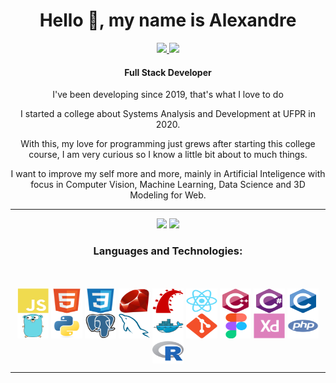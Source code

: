 
<div align="center">
    <h1>Hello 👋, my name is Alexandre</h1>
    <a target="_blank" href="https://www.linkedin.com/in/alexandre-diano-975a55189/"><img src="https://img.shields.io/badge/linkedin-%230077B5.svg?&style=for-the-badge&logo=linkedin&logoColor=white" /> </a> <a href="mailto:alexandredianosouza3@gmail.com"> <img src="https://img.shields.io/badge/Gmail-D14836?style=for-the-badge&logo=gmail&logoColor=white"></a>
    <h4>
        Full Stack Developer
    </h4>
    <p>I've been developing since 2019, that's what I love to do</p>
    <p>I started a college about Systems Analysis and Development at UFPR in 2020.</p>
    <p>With this, my love for programming just grews after starting this college course, I am very curious so I know a little bit about to much things.</p>
    <p>I want to improve my self more and more, mainly in Artificial Inteligence with focus in Computer Vision, Machine Learning, Data Science and 3D Modeling for Web.</p>
<hr>
    
<div>
  <img height="160em" src="https://github-readme-stats.vercel.app/api?username=alexandrediano&show_icons=true&theme=solarized&include_all_commits=true&count_private=true"/>
  <img height="160em" src="https://github-readme-stats.vercel.app/api/top-langs/?username=alexandrediano&layout=compact&langs_count=8&theme=solarized"/>
</div>
    
### Languages and Technologies:
<br>

<div style="display: inline_block"><br>
  <img align="center" alt="Diano-JS" height="40" width="50" src="https://raw.githubusercontent.com/devicons/devicon/master/icons/javascript/javascript-plain.svg">
  <img align="center" alt="Diano-HTML" height="40" width="50" src="https://raw.githubusercontent.com/devicons/devicon/master/icons/html5/html5-original.svg">
  <img align="center" alt="Diano-CSS" height="40" width="50" src="https://raw.githubusercontent.com/devicons/devicon/master/icons/css3/css3-original.svg">
  <img align="center" alt="Diano-RUBY" height="40" width="50" src="https://raw.githubusercontent.com/devicons/devicon/master/icons/ruby/ruby-original.svg">
  <img align="center" alt="Diano-RAILS" height="40"  width="50" src="https://raw.githubusercontent.com/devicons/devicon/master/icons/rails/rails-plain.svg">
  <img align="center" alt="Diano-REACT" height="40" width="50" src="https://raw.githubusercontent.com/devicons/devicon/master/icons/react/react-original.svg">
  <img align="center" alt="Diano-CSHARP" height="40"  width="50" src="https://raw.githubusercontent.com/devicons/devicon/master/icons/cplusplus/cplusplus-original.svg">
  <img align="center" alt="Diano-CSHARP" height="40"  width="50" src="https://raw.githubusercontent.com/devicons/devicon/master/icons/csharp/csharp-original.svg">
  <img align="center" alt="Diano-C" height="40" width="50" src="https://raw.githubusercontent.com/devicons/devicon/master/icons/c/c-original.svg">
  <img align="center" alt="Diano-GO" height="40" width="50" src="https://raw.githubusercontent.com/devicons/devicon/master/icons/go/go-original.svg">
  <img align="center" alt="Diano-PYTHON" height="40" width="50" src="https://raw.githubusercontent.com/devicons/devicon/master/icons/python/python-original.svg">  
  <img align="center" alt="Diano-POSTGRESQL" height="40" width="50" src="https://raw.githubusercontent.com/devicons/devicon/master/icons/postgresql/postgresql-original.svg">  
  <img align="center" alt="Diano-MYSQL" height="40" width="50" src="https://raw.githubusercontent.com/devicons/devicon/master/icons/mysql/mysql-original.svg">  
  <img align="center" alt="Diano-DOCKER" height="40" width="50" src="https://raw.githubusercontent.com/devicons/devicon/master/icons/docker/docker-original.svg">  
  <img align="center" alt="Diano-GIT" height="40" width="50" src="https://raw.githubusercontent.com/devicons/devicon/master/icons/git/git-original.svg">  
  <img align="center" alt="Diano-FIGMA" height="40" width="50" src="https://raw.githubusercontent.com/devicons/devicon/master/icons/figma/figma-original.svg">  
  <img align="center" alt="Diano-XD" height="40" width="50" src="https://raw.githubusercontent.com/devicons/devicon/master/icons/xd/xd-plain.svg">  
  <img align="center" alt="Diano-PHP" height="40" width="50" src="https://raw.githubusercontent.com/devicons/devicon/master/icons/php/php-plain.svg"> 
  <img align="center" alt="Diano-PHP" height="40" width="50" src="https://raw.githubusercontent.com/devicons/devicon/master/icons/r/r-original.svg">  
</div>


<hr>

</div>
